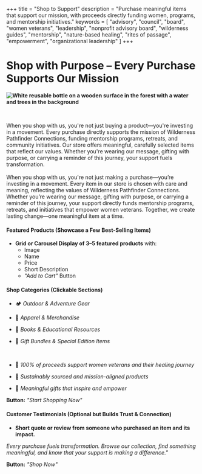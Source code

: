 +++
title = "Shop to Support"
description = "Purchase meaningful items that support our mission, with proceeds directly funding women, programs, and mentorship initiatives."
keywords = [
  "advisory",
  "council",
  "board",
  "women veterans",
  "leadership",
  "nonprofit advisory board",
  "wilderness guides",
  "mentorship",
  "nature-based healing",
  "rites of passage",
  "empowerment",
  "organizational leadership"
]
+++
# Shop with Purpose – Every Purchase Supports Our Mission

**![White reusable bottle on a wooden surface in the forest with a water and trees in the background](/uploads/vecteezy-white-blank-bottle-mockup-with-natural-theme-background-ai-31691475.jpg "A beautiful display of featured products, possibly with women in nature wearing or using the items.")**

&nbsp;

When you shop with us, you're not just buying a product—you're investing in a movement. Every purchase directly supports the mission of Wilderness Pathfinder Connections, funding mentorship programs, retreats, and community initiatives. Our store offers meaningful, carefully selected items that reflect our values. Whether you're wearing our message, gifting with purpose, or carrying a reminder of this journey, your support fuels transformation.<br><br>When you shop with us, you're not just making a purchase—you’re investing in a movement. Every item in our store is chosen with care and meaning, reflecting the values of Wilderness Pathfinder Connections. Whether you’re wearing our message, gifting with purpose, or carrying a reminder of this journey, your support directly funds mentorship programs, retreats, and initiatives that empower women veterans. Together, we create lasting change—one meaningful item at a time.

#### **Featured Products (Showcase a Few Best-Selling Items)**

* **Grid or Carousel Display of 3–5 featured products** with:
  * Image
  * Name
  * Price
  * Short Description
  * *"Add to Cart"* Button

#### **Shop Categories (Clickable Sections)**

* 🏕️ *Outdoor & Adventure Gear*
* 👕 *Apparel & Merchandise*
* 📖 *Books & Educational Resources*
* 🎁 *Gift Bundles & Special Edition Items*

  &nbsp;

* 💖 *100% of proceeds support women veterans and their healing journey*
* 🌱 *Sustainably sourced and mission-aligned products*
* 🎁 *Meaningful gifts that inspire and empower*

**Button:** *"Start Shopping Now"*

#### **Customer Testimonials (Optional but Builds Trust & Connection)**

* **Short quote or review from someone who purchased an item and its impact.**

*Every purchase fuels transformation. Browse our collection, find something meaningful, and know that your support is making a difference."*

**Button:** *"Shop Now"*